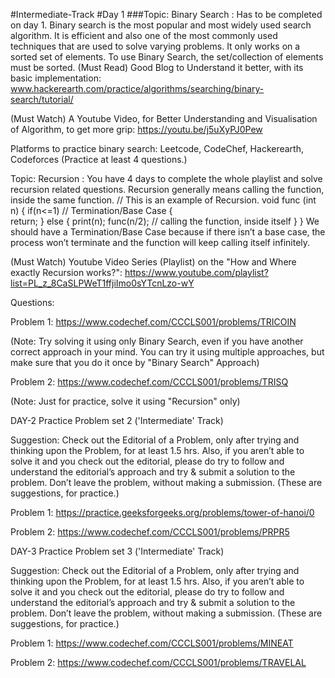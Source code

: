 #Intermediate-Track
#Day 1
###Topic: Binary Search  : Has to be completed on day 1.
Binary search is the most popular and most widely used search algorithm. It is efficient and also one of the most commonly used techniques that are used to solve varying problems. 
It only works on a sorted set of elements. To use Binary Search, the set/collection of elements must be sorted. 
(Must Read) Good Blog to Understand it better, with its basic implementation:
www.hackerearth.com/practice/algorithms/searching/binary-search/tutorial/ 

(Must Watch) A Youtube Video, for Better Understanding and Visualisation of Algorithm, to get  more grip: https://youtu.be/j5uXyPJ0Pew

Platforms to practice binary search: Leetcode, CodeChef, Hackerearth, Codeforces (Practice at least 4 questions.)


Topic: Recursion  : You have 4 days to complete the whole playlist and solve recursion related questions. 
Recursion generally means calling the function, inside the same function. 
// This is an example of Recursion. 
void func (int n) 
{ 
if(n<=1) // Termination/Base Case 
{  
    return; 
} 
else 
{ 
    print(n); 
    func(n/2); // calling the function, inside itself 
}
} 
We should have a Termination/Base Case because if there isn’t a base case, the process won’t terminate and the function will keep calling itself infinitely. 


(Must Watch) Youtube Video Series (Playlist) on the "How and Where exactly Recursion  works?": https://www.youtube.com/playlist?list=PL_z_8CaSLPWeT1ffjiImo0sYTcnLzo-wY

Questions:

Problem 1: https://www.codechef.com/CCCLS001/problems/TRICOIN 

(Note: Try solving it using only Binary Search, even if you have another correct approach in your mind. You can try it using multiple approaches, but make sure that you do it once by "Binary Search" Approach) 

Problem 2: https://www.codechef.com/CCCLS001/problems/TRISQ 

(Note: Just for practice, solve it using "Recursion" only)


DAY-2
Practice Problem set 2 ('Intermediate' Track) 

Suggestion: Check out the Editorial of a Problem, only after trying and thinking upon the Problem, for at least 1.5 hrs. Also, if you aren’t able to solve it and you check out the editorial, please do try to follow and understand the editorial’s approach and try & submit a solution to the problem. Don’t leave the problem,  without making a submission. (These are suggestions, for practice.) 

Problem 1: 
https://practice.geeksforgeeks.org/problems/tower-of-hanoi/0

Problem 2: 
https://www.codechef.com/CCCLS001/problems/PRPR5 

DAY-3
Practice Problem set 3 ('Intermediate' Track) 

Suggestion: Check out the Editorial of a Problem, only after trying and thinking upon the Problem, for at least 1.5 hrs. Also, if you aren’t able to solve it and you check out the editorial, please do try to follow and understand the editorial’s approach and try & submit a solution to the problem. Don’t leave the problem,  without making a submission. (These are suggestions, for practice.) 

Problem 1:
https://www.codechef.com/CCCLS001/problems/MINEAT

Problem 2: 
https://www.codechef.com/CCCLS001/problems/TRAVELAL
